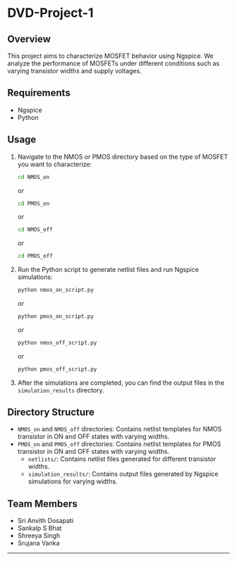 # DVD-Project-1

## Overview
This project aims to characterize MOSFET behavior using Ngspice. We analyze the performance of MOSFETs under different conditions such as varying transistor widths and supply voltages.

## Requirements
- Ngspice
- Python

## Usage

1. Navigate to the NMOS or PMOS directory based on the type of MOSFET you want to characterize:
   ```bash
   cd NMOS_on
   ```
   or
    ```bash
    cd PMOS_on
    ```
    or
    ```bash
    cd NMOS_off
    ```
    or
    ```bash
    cd PMOS_off
    ```

2. Run the Python script to generate netlist files and run Ngspice simulations:
   ```bash
   python nmos_on_script.py
   ```
    or
    ```bash
    python pmos_on_script.py
    ```
    or
    ```bash
    python nmos_off_script.py
    ```
    or
    ```bash
    python pmos_off_script.py
    ```

5. After the simulations are completed, you can find the output files in the `simulation_results` directory.

## Directory Structure
- `NMOS_on` and `NMOS_off` directories: Contains netlist templates for NMOS transistor in ON and OFF states with varying widths.
- `PMOS_on` and `PMOS_off` directories: Contains netlist templates for PMOS transistor in ON and OFF states with varying widths.
    - `netlists/`: Contains netlist files generated for different transistor widths.
    - `simulation_results/`: Contains output files generated by Ngspice simulations for varying widths.

## Team Members
- Sri Anvith Dosapati
- Sankalp S Bhat
- Shreeya Singh
- Srujana Vanka

---

